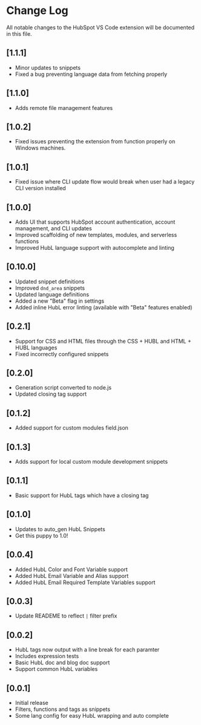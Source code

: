 # Change Log

All notable changes to the HubSpot VS Code extension will be documented in this file.

## [1.1.1]

- Minor updates to snippets
- Fixed a bug preventing language data from fetching properly

## [1.1.0]

- Adds remote file management features

## [1.0.2]

- Fixed issues preventing the extension from function properly on Windows machines.

## [1.0.1]

- Fixed issue where CLI update flow would break when user had a legacy CLI version installed 

## [1.0.0]

- Adds UI that supports HubSpot account authentication, account management, and CLI updates
- Improved scaffolding of new templates, modules, and serverless functions
- Improved HubL language support with autocomplete and linting

## [0.10.0]

- Updated snippet definitions
- Improved `dnd_area` snippets
- Updated language definitions
- Added a new "Beta" flag in settings
- Added inline HubL error linting (available with "Beta" features enabled)

## [0.2.1]

- Support for CSS and HTML files through the CSS + HUBL and HTML + HUBL languages
- Fixed incorrectly configured snippets

## [0.2.0]

- Generation script converted to node.js
- Updated closing tag support

## [0.1.2]

- Added support for custom modules field.json

## [0.1.3]

- Adds support for local custom module development snippets

## [0.1.1]

- Basic support for HubL tags which have a closing tag

## [0.1.0]

- Updates to auto_gen HubL Snippets
- Get this puppy to 1.0!

## [0.0.4]

- Added HubL Color and Font Variable support
- Added HubL Email Variable and Alias support
- Added HubL Email Required Template Variables support

## [0.0.3]

- Update READEME to reflect `|` filter prefix

## [0.0.2]

- HubL tags now output with a line break for each paramter
- Includes expression tests
- Basic HubL doc and blog doc support
- Support common HubL variables

## [0.0.1]

- Initial release
- Filters, functions and tags as snippets
- Some lang config for easy HubL wrapping and auto complete
